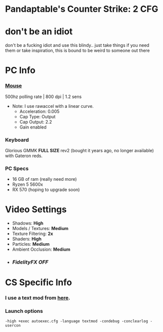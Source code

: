 # Pandaptable's Counter Strike: 2 CFG
# don't be an idiot
don't be a fucking idiot and use this blindy.. just take things if you need them or take inspiration, this is bound to be weird to someone out there
# PC Info

### [**Mouse**](https://ca.roccat.com/products/kone-aimo-remastered)
500hz polling rate | 800 dpi | 1.2 sens
- Note: I use rawaccel with a linear curve.
    - Acceleration: 0.005
    - Cap Type: Output
    - Cap Output: 2.2
    - Gain enabled

### **Keyboard**
Glorious GMMK **FULL SIZE** rev2 (bought it years ago, no longer available) with Gateron reds.

### **PC Specs**
- 16 GB of ram (really need more)
- Ryzen 5 5600x
- RX 570 (hoping to upgrade soon)

# Video Settings
- Shadows: **High**
- Models / Textures: **Medium**
- Texture Filtering: **2x**
- Shaders: **High**
- Particles: **Medium**
- Ambient Occlusion: **Medium**
- ### ***FidelityFX OFF***

# CS Specific Info
### I use a text mod from [**here**](https://github.com/xPaw/CS2).
### **Launch options**
```-high +exec autoexec.cfg -language textmod -condebug -conclearlog -usercon```